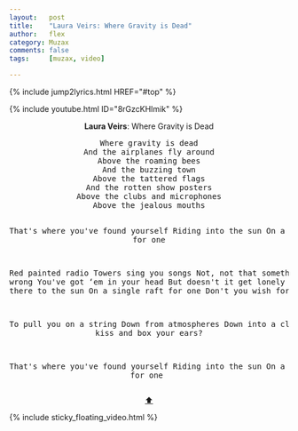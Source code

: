 ```yaml
---
layout:   post
title:    "Laura Veirs: Where Gravity is Dead"
author:   flex
category: Muzax
comments: false
tags:     [muzax, video]

---
```


{% include jump2lyrics.html HREF="#top" %}

{% include youtube.html ID="8rGzcKHImik" %}

<!-- break -->

<a id="top"></a>
<div id="lyrics"><div class="lyricsheader" style=""><p><center><b>Laura Veirs</b>: Where Gravity is Dead</center></p></div>
<center><pre>
Where gravity is dead
And the airplanes fly around
Above the roaming bees
And the buzzing town
Above the tattered flags
And the rotten show posters
Above the clubs and microphones
Above the jealous mouths

That's where you've found yourself
Riding into the sun
On a raft made for one

Red painted radio
Towers sing you songs
Not, not that something's wrong
You've got ‘em in your head
But doesn't it get lonely
Riding up there to the sun
On a single raft for one
Don't you wish for someone

To pull you on a string
Down from atmospheres
Down into a clearing
To kiss and box your ears?

That's where you've found yourself
Riding into the sun
On a raft made for one
</pre>
<a href="#top">⬆</a></center></div>

<div class="sticky_floating_video"></div>
{% include sticky_floating_video.html %}